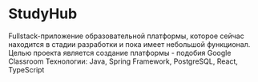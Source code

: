 # StudyHub
Fullstack-приложение образовательной платформы, которое сейчас находится в стадии разработки и пока имеет небольшой функционал. 
Целью проекта является создание платформы - подобия Google Classroom
Технологии: Java, Spring Framework, PostgreSQL, React, TypeScript
